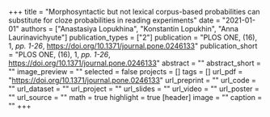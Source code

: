 +++
title = "Morphosyntactic but not lexical corpus-based probabilities can substitute for cloze probabilities in reading experiments"
date = "2021-01-01"
authors = ["Anastasiya Lopukhina", "Konstantin Lopukhin", "Anna Laurinavichyute"]
publication_types = ["2"]
publication = "PLOS ONE, (16), 1, _pp. 1-26_, https://doi.org/10.1371/journal.pone.0246133"
publication_short = "PLOS ONE, (16), 1, _pp. 1-26_, https://doi.org/10.1371/journal.pone.0246133"
abstract = ""
abstract_short = ""
image_preview = ""
selected = false
projects = []
tags = []
url_pdf = "https://doi.org/10.1371/journal.pone.0246133"
url_preprint = ""
url_code = ""
url_dataset = ""
url_project = ""
url_slides = ""
url_video = ""
url_poster = ""
url_source = ""
math = true
highlight = true
[header]
image = ""
caption = ""
+++
